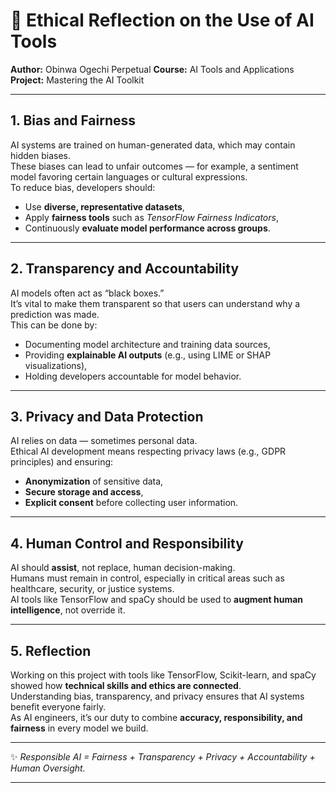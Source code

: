 # 🤖 Ethical Reflection on the Use of AI Tools

**Author:** Obinwa Ogechi Perpetual 
**Course:** AI Tools and Applications  
**Project:** Mastering the AI Toolkit  

---

## **1. Bias and Fairness**
AI systems are trained on human-generated data, which may contain hidden biases.  
These biases can lead to unfair outcomes — for example, a sentiment model favoring certain languages or cultural expressions.  
To reduce bias, developers should:
- Use **diverse, representative datasets**,  
- Apply **fairness tools** such as *TensorFlow Fairness Indicators*,  
- Continuously **evaluate model performance across groups**.

---

## **2. Transparency and Accountability**
AI models often act as “black boxes.”  
It’s vital to make them transparent so that users can understand why a prediction was made.  
This can be done by:
- Documenting model architecture and training data sources,  
- Providing **explainable AI outputs** (e.g., using LIME or SHAP visualizations),  
- Holding developers accountable for model behavior.

---

## **3. Privacy and Data Protection**
AI relies on data — sometimes personal data.  
Ethical AI development means respecting privacy laws (e.g., GDPR principles) and ensuring:
- **Anonymization** of sensitive data,  
- **Secure storage and access**,  
- **Explicit consent** before collecting user information.

---

## **4. Human Control and Responsibility**
AI should **assist**, not replace, human decision-making.  
Humans must remain in control, especially in critical areas such as healthcare, security, or justice systems.  
AI tools like TensorFlow and spaCy should be used to **augment human intelligence**, not override it.

---

## **5. Reflection**
Working on this project with tools like TensorFlow, Scikit-learn, and spaCy showed how **technical skills and ethics are connected**.  
Understanding bias, transparency, and privacy ensures that AI systems benefit everyone fairly.  
As AI engineers, it’s our duty to combine **accuracy, responsibility, and fairness** in every model we build.

---

✨ *Responsible AI = Fairness + Transparency + Privacy + Accountability + Human Oversight.*

---